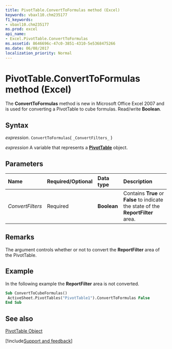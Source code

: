 ```yaml
---
title: PivotTable.ConvertToFormulas method (Excel)
keywords: vbaxl10.chm235177
f1_keywords:
- vbaxl10.chm235177
ms.prod: excel
api_name:
- Excel.PivotTable.ConvertToFormulas
ms.assetid: 8646696c-47c0-3851-4310-5e5368475266
ms.date: 06/08/2017
localization_priority: Normal
---
```



# PivotTable.ConvertToFormulas method (Excel)

The  **ConvertToFormulas** method is new in Microsoft Office Excel 2007 and is used for converting a PivotTable to cube formulas. Read/write **Boolean**.


## Syntax

_expression_. `ConvertToFormulas`( `_ConvertFilters_` )

_expression_ A variable that represents a **[PivotTable](Excel.PivotTable.md)** object.


## Parameters



|Name|Required/Optional|Data type|Description|
|:-----|:-----|:-----|:-----|
| _ConvertFilters_|Required| **Boolean**|Contains  **True** or **False** to indicate the state of the **ReportFilter** area.|

## Remarks

The argument controls whether or not to convert the  **ReportFilter** area of the PivotTable.


## Example

In the following example the  **ReportFilter** area is not converted.


```vb
Sub ConvertToCubeFormulas() 
 ActiveSheet.PivotTables("PivotTable1").ConvertToFormulas False 
End Sub
```


## See also


[PivotTable Object](Excel.PivotTable.md)

[!include[Support and feedback](~/includes/feedback-boilerplate.md)]